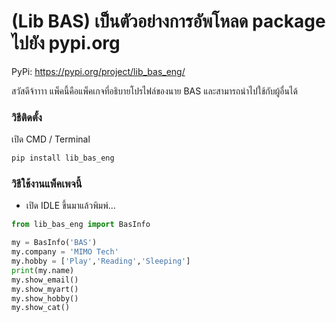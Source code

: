 # (Lib BAS) เป็นตัวอย่างการอัพโหลด package ไปยัง pypi.org

PyPi: https://pypi.org/project/lib_bas_eng/

สวัสดีจ้าาาา แพ็คนี้คือแพ็คเกจที่อธิบายโปรไฟล์ของนาย BAS และสามารถนำไปใช้กับผู้อื่นได้

### วิธีติดตั้ง

เปิด CMD / Terminal

```python
pip install lib_bas_eng
```

### วิธีใช้งานแพ็คเพจนี้

- เปิด IDLE ขึ้นมาแล้วพิมพ์...

```python
from lib_bas_eng import BasInfo

my = BasInfo('BAS')
my.company = 'MIMO Tech'
my.hobby = ['Play','Reading','Sleeping']
print(my.name)
my.show_email()
my.show_myart()
my.show_hobby()
my.show_cat()
```
 

